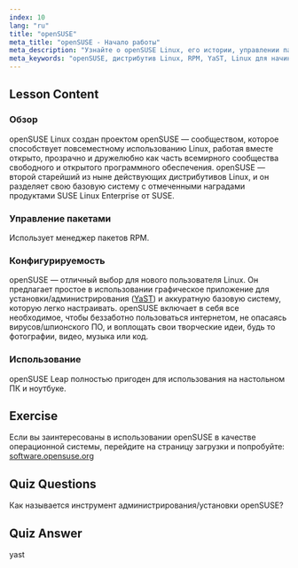 ```yaml
---
index: 10
lang: "ru"
title: "openSUSE"
meta_title: "openSUSE - Начало работы"
meta_description: "Узнайте о openSUSE Linux, его истории, управлении пакетами (RPM) и настраиваемости с помощью YaST. Узнайте, почему openSUSE отлично подходит для начинающих."
meta_keywords: "openSUSE, дистрибутив Linux, RPM, YaST, Linux для начинающих, руководство openSUSE, руководство по Linux"
---
```


## Lesson Content

### Обзор

openSUSE Linux создан проектом openSUSE — сообществом, которое способствует повсеместному использованию Linux, работая вместе открыто, прозрачно и дружелюбно как часть всемирного сообщества свободного и открытого программного обеспечения. openSUSE — второй старейший из ныне действующих дистрибутивов Linux, и он разделяет свою базовую систему с отмеченными наградами продуктами SUSE Linux Enterprise от SUSE.

### Управление пакетами

Использует менеджер пакетов RPM.

### Конфигурируемость

openSUSE — отличный выбор для нового пользователя Linux. Он предлагает простое в использовании графическое приложение для установки/администрирования ([YaST](http://yast.github.io/)) и аккуратную базовую систему, которую легко настраивать. openSUSE включает в себя все необходимое, чтобы беззаботно пользоваться интернетом, не опасаясь вирусов/шпионского ПО, и воплощать свои творческие идеи, будь то фотографии, видео, музыка или код.

### Использование

openSUSE Leap полностью пригоден для использования на настольном ПК и ноутбуке.

## Exercise

Если вы заинтересованы в использовании openSUSE в качестве операционной системы, перейдите на страницу загрузки и попробуйте: [software.opensuse.org](https://software.opensuse.org/)

## Quiz Questions

Как называется инструмент администрирования/установки openSUSE?

## Quiz Answer

yast
